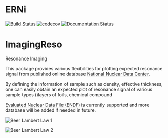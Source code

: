 # ERNi
[![Build Status](https://travis-ci.org/ornlneutronimaging/ImagingReso.svg?branch=master)](https://travis-ci.org/ornlneutronimaging/ImagingReso)
[![codecov](https://codecov.io/gh/ornlneutronimaging/ImagingReso/branch/master/graph/badge.svg)](https://codecov.io/gh/ornlneutronimaging/ImagingReso)
[![Documentation Status](https://readthedocs.org/projects/imagingreso/badge/?version=latest)](http://imagingreso.readthedocs.io/en/latest/?badge=latest)

# ImagingReso

Resonance Imaging

This package provides various flexibilities for plotting expected resonance signal from published online database [National Nuclear Data Center](http://www.nndc.bnl.gov/).

By defining the information of sample such as density, effective thickness, one can easily obtain an expected plot of resonance signal of various sample types ()layers of foils, chemical compound

[Evaluated Nuclear Data File (ENDF)](http://www.nndc.bnl.gov/exfor/endf00.jsp) is currently supported and more database will be added if needed in future.




![Beer Lambert Law 1](/notebook/Beer_lambert_law_1.png)

![Beer Lambert Law 2](/notebook/Beer_lambert_law_2.png)